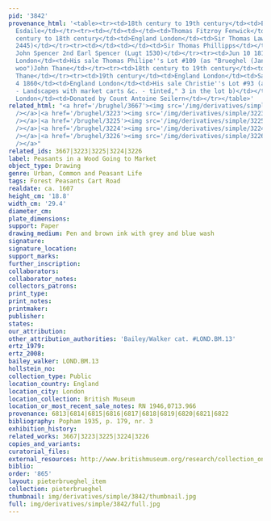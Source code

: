 ```yaml
---
pid: '3842'
provenance_html: '<table><tr><td>18th century to 19th century</td><td>England London</td><td>William
  Esdaile</td></tr><tr><td></td><td></td><td>Thomas Fitzroy Fenwick</td></tr><tr><td>18th
  century to 18th century</td><td>England London</td><td>Sir Thomas Lawrence (lLugt
  2445)</td></tr><tr><td></td><td></td><td>Sir Thomas Phillipps</td></tr><tr><td></td><td></td><td>George
  John Spencer 2nd Earl Spencer (Lugt 1530)</td></tr><tr><td>Jun 10 1811</td><td>England
  London</td><td>His sale Thomas Philipe''s Lot #109 (as "Brueghel (Jan) One - a Flemish
  woo")John Thane</td></tr><tr><td>18th century to 19th century</td><td>England London</td><td>John
  Thane</td></tr><tr><td>19th century</td><td>England London</td><td>Samuel Woodburn</td></tr><tr><td>Jun
  4 1860</td><td>England London</td><td>His sale Christie''s Lot #93 (as "Brueghel
  - Landscapes with market carts &c. - tinted," 3 in the lot b)</td></tr><tr><td>1946</td><td>England
  London</td><td>Donated by Count Antoine Seilern</td></tr></table>'
related_html: "<a href='/brughel/3667'><img src='/img/derivatives/simple/3667/thumbnail.jpg'
  /></a>|<a href='/brughel/3223'><img src='/img/derivatives/simple/3223/thumbnail.jpg'
  /></a>|<a href='/brughel/3225'><img src='/img/derivatives/simple/3225/thumbnail.jpg'
  /></a>|<a href='/brughel/3224'><img src='/img/derivatives/simple/3224/thumbnail.jpg'
  /></a>|<a href='/brughel/3226'><img src='/img/derivatives/simple/3226/thumbnail.jpg'
  /></a>"
related_ids: 3667|3223|3225|3224|3226
label: Peasants in a Wood Going to Market
object_type: Drawing
genre: Urban, Common and Peasant Life
tags: Forest Peasants Cart Road
realdate: ca. 1607
height_cm: '18.8'
width_cm: '29.4'
diameter_cm: 
plate_dimensions: 
support: Paper
drawing_medium: Pen and brown ink with grey and blue wash
signature: 
signature_location: 
support_marks: 
further_inscription: 
collaborators: 
collaborator_notes: 
collectors_patrons: 
print_type: 
print_notes: 
printmaker: 
publisher: 
states: 
our_attribution: 
other_attribution_authorities: 'Bailey/Walker cat. #LOND.BM.13'
ertz_1979: 
ertz_2008: 
bailey_walker: LOND.BM.13
hollstein_no: 
collection_type: Public
location_country: England
location_city: London
location_collection: British Museum
location_or_most_recent_sale_notes: RN 1946,0713.966
provenance: 6813|6814|6815|6816|6817|6818|6819|6820|6821|6822
bibliography: Popham 1935, p. 179, nr. 3
exhibition_history: 
related_works: 3667|3223|3225|3224|3226
copies_and_variants: 
curatorial_files: 
external_resources: http://www.britishmuseum.org/research/collection_online/collection_object_details.aspx?objectId=712257&partId=1&searchText=1946%2C0713.966&view=list&page=1
biblio: 
order: '865'
layout: pieterbrueghel_item
collection: pieterbrueghel
thumbnail: img/derivatives/simple/3842/thumbnail.jpg
full: img/derivatives/simple/3842/full.jpg
---
```

